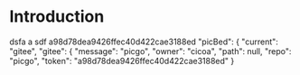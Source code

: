 # Introduction

dsfa a
sdf
a98d78dea9426ffec40d422cae3188ed
"picBed": {
    "current": "gitee",
    "gitee": {
      "message": "picgo",
      "owner": "cicoa",
      "path": null,
      "repo": "picgo",
      "token": "a98d78dea9426ffec40d422cae3188ed"
    }


